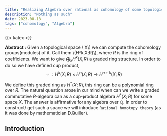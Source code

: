 ```yaml
---
title: "Realizing Algebra over rational as cohomology of some topological space"
description: "Nothing as such"
date: 2023-08-18
tags: ["cohomology", "Algebra"] 
--- 
```

{{< katex >}}

**Abstract :** 
Given a topological space \\(X\\) we can compute the cohomology groups(modules) of it. Call them \\(H^k(X;R)\\), where $R$ is the ring of coefficients. We want to give $\bigoplus_k H^{k}(X,R)$ a graded ring structure. In order to do so we have defined cup product, $$\smile : H^{k}(X;R) \times H^{n}(X;R)\to H^{n+k}(X;R)$$

We define this graded ring as $H^*(X;R)$, this ring can be a polynomial ring over $R$. The natural question arose in our mind when can we write a graded commutative $R$-algebra can as a cup-product algebra $H^\ast(X;R)$ for some space $X$. The answer is affirmative for any algebra over $\mathbb{Q}$. In order to construct/ get such a space we will introduce `Rational homotopy theory` (as it was done by mathematician D.Quillen).
## Introduction 








<html>
<head>
    <link rel="stylesheet" href="https://cdnjs.cloudflare.com/ajax/libs/KaTeX/0.7.1/katex.min.css">
    <script src="https://cdnjs.cloudflare.com/ajax/libs/KaTeX/0.7.1/katex.min.js"></script>
    <script src="https://cdnjs.cloudflare.com/ajax/libs/KaTeX/0.7.1/contrib/auto-render.min.js"></script>
</head>
<body>
    <script>
      renderMathInElement(
          document.body,
          {
              delimiters: [
                  {left: "$$", right: "$$", display: true},
                  {left: "\\[", right: "\\]", display: true},
                  {left: "$", right: "$", display: false},
                  {left: "\\(", right: "\\)", display: false}
              ]
          }
      );
    </script>
</body>
</html>